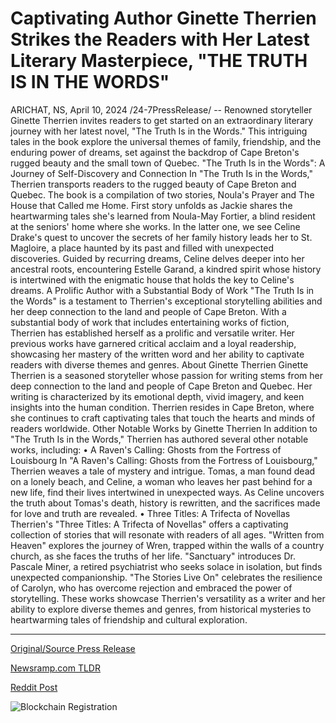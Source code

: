 # Captivating Author Ginette Therrien Strikes the Readers with Her Latest Literary Masterpiece, "THE TRUTH IS IN THE WORDS"

ARICHAT, NS, April 10, 2024 /24-7PressRelease/ -- Renowned storyteller Ginette Therrien invites readers to get started on an extraordinary literary journey with her latest novel, "The Truth Is in the Words." This intriguing tales in the book explore the universal themes of family, friendship, and the enduring power of dreams, set against the backdrop of Cape Breton's rugged beauty and the small town of Quebec.  "The Truth Is in the Words": A Journey of Self-Discovery and Connection In "The Truth Is in the Words," Therrien transports readers to the rugged beauty of Cape Breton and Quebec. The book is a compilation of two stories, Noula's Prayer and The House that Called me Home. First story unfolds as Jackie shares the heartwarming tales she's learned from Noula-May Fortier, a blind resident at the seniors' home where she works. In the latter one, we see Celine Drake's quest to uncover the secrets of her family history leads her to St. Magloire, a place haunted by its past and filled with unexpected discoveries. Guided by recurring dreams, Celine delves deeper into her ancestral roots, encountering Estelle Garand, a kindred spirit whose history is intertwined with the enigmatic house that holds the key to Celine's dreams.  A Prolific Author with a Substantial Body of Work "The Truth Is in the Words" is a testament to Therrien's exceptional storytelling abilities and her deep connection to the land and people of Cape Breton. With a substantial body of work that includes entertaining works of fiction, Therrien has established herself as a prolific and versatile writer. Her previous works have garnered critical acclaim and a loyal readership, showcasing her mastery of the written word and her ability to captivate readers with diverse themes and genres.  About Ginette Therrien Ginette Therrien is a seasoned storyteller whose passion for writing stems from her deep connection to the land and people of Cape Breton and Quebec. Her writing is characterized by its emotional depth, vivid imagery, and keen insights into the human condition. Therrien resides in Cape Breton, where she continues to craft captivating tales that touch the hearts and minds of readers worldwide.   Other Notable Works by Ginette Therrien  In addition to "The Truth Is in the Words," Therrien has authored several other notable works, including: •	A Raven's Calling: Ghosts from the Fortress of Louisbourg In "A Raven's Calling: Ghosts from the Fortress of Louisbourg," Therrien weaves a tale of mystery and intrigue. Tomas, a man found dead on a lonely beach, and Celine, a woman who leaves her past behind for a new life, find their lives intertwined in unexpected ways. As Celine uncovers the truth about Tomas's death, history is rewritten, and the sacrifices made for love and truth are revealed. •	Three Titles: A Trifecta of Novellas Therrien's "Three Titles: A Trifecta of Novellas" offers a captivating collection of stories that will resonate with readers of all ages. "Written from Heaven" explores the journey of Wren, trapped within the walls of a country church, as she faces the truths of her life. "Sanctuary" introduces Dr. Pascale Miner, a retired psychiatrist who seeks solace in isolation, but finds unexpected companionship. "The Stories Live On" celebrates the resilience of Carolyn, who has overcome rejection and embraced the power of storytelling.  These works showcase Therrien's versatility as a writer and her ability to explore diverse themes and genres, from historical mysteries to heartwarming tales of friendship and cultural exploration. 

---

[Original/Source Press Release](https://www.24-7pressrelease.com/press-release/509936/captivating-author-ginette-therrien-strikes-the-readers-with-her-latest-literary-masterpiece-the-truth-is-in-the-words)
                    

[Newsramp.com TLDR](None) 



[Reddit Post](https://www.reddit.com/r/BookNews/comments/1c0fmb1/renowned_storyteller_ginette_therrien_releases/) 



![Blockchain Registration](https://cdn.newsramp.app/24-7PressRelease/qrcode/244/10/camc3GCt.webp)